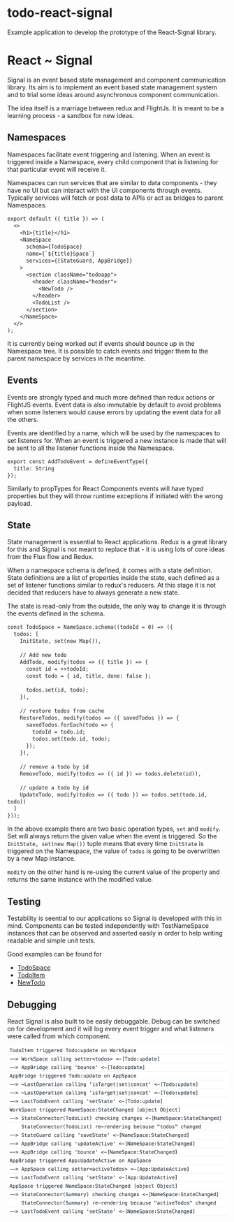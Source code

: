 # todo-react-signal

Example application to develop the prototype of the React-Signal library.

# React ~ Signal

Signal is an event based state management and component communication library. Its aim is to implement an event based state management system and to trial some ideas around asynchronous component communication.

The idea itself is a marriage between redux and FlightJs. It is meant to be a learning process - a sandbox for new ideas.

## Namespaces

Namespaces facilitate event triggering and listening. When an event is triggered inside a Namespace, every child component that is listening for that particular event will receive it.

Namespaces can run services that are similar to data components - they have no UI but can interact with the UI components through events. Typically services will fetch or post data to APIs or act as bridges to parent Namespaces. 

```
export default ({ title }) => (
  <>
    <h1>{title}</h1>
    <NameSpace
      schema={TodoSpace}
      name={`${title}Space`}
      services={[StateGuard, AppBridge]}
    >
      <section className="todoapp">
        <header className="header">
          <NewTodo />
        </header>
        <TodoList />
      </section>
    </NameSpace>
  </>
);
```

It is currently being worked out if events should bounce up in the Namespace tree. It is possible to catch events and trigger them to the parent namespace by services in the meantime.


## Events

Events are strongly typed and much more defined than redux actions or FlightJS events. Event data is also immutable by default to avoid problems when some listeners would cause errors by updating the event data for all the others.

Events are identified by a name, which will be used by the namespaces to set listeners for. When an event is triggered a new instance is made that will be sent to all the listener functions inside the Namespace.

```
export const AddTodoEvent = defineEventType({
  title: String
});
```

Similarly to propTypes for React Components events will have typed properties but they will throw runtime exceptions if initiated with the wrong payload.

## State

State management is essential to React applications. Redux is a great library for this and Signal is not meant to replace that - it is using lots of core ideas from the Flux flow and Redux.

When a namespace schema is defined, it comes with a state definition. State definitions are a list of properties inside the state, each defined as a set of listener functions similar to redux's reducers. At this stage it is not decided that reducers have to always generate a new state.

The state is read-only from the outside, the only way to change it is through the events defined in the schema.

```
const TodoSpace = NameSpace.schema((todoId = 0) => ({
  todos: [
    InitState, set(new Map()),
    
    // Add new todo
    AddTodo, modify(todos => ({ title }) => {
      const id = ++todoId;
      const todo = { id, title, done: false };

      todos.set(id, todo);
    }),
    
    // restore todos from cache
    RestoreTodos, modify(todos => ({ savedTodos }) => {
      savedTodos.forEach(todo => {
        todoId = todo.id;
        todos.set(todo.id, todo);
      });
    }),
    
    // remove a todo by id
    RemoveTodo, modify(todos => ({ id }) => todos.delete(id)),
    
    // update a todo by id
    UpdateTodo, modify(todos => ({ todo }) => todos.set(todo.id, todo))
  ]
}));
```
In the above example there are two basic operation types, `set` and `modify`. Set will always return the given value when the event is triggered. So the `InitState, set(new Map())` tuple means that every time `InitState` is triggered on the Namespace, the value of `todos` is going to be overwritten by a new Map instance.

`modify` on the other hand is re-using the current value of the property and returns the same instance with the modified value.

## Testing

Testability is seential to our applications so Signal is developed with this in mind. Components can be tested independently with TestNameSpace instances that can be observed and asserted easily in order to help writing readable and simple unit tests.

Good examples can be found for
- [TodoSpace](https://github.com/jsbuzz/todo-react-signal/blob/master/src/signal/TodoSpace.spec.js)
- [TodoItem](https://github.com/jsbuzz/todo-react-signal/blob/master/src/components/TodoItem/TodoItem.spec.jsx)
- [NewTodo](https://github.com/jsbuzz/todo-react-signal/blob/master/src/components/NewTodo/NewTodo.spec.jsx)

## Debugging

React Signal is also built to be easily debuggable. Debug can be switched on for development and it will log every event trigger and what listeners were called from which component.

![debug screenshot from console](https://github.com/jsbuzz/todo-react-signal/blob/master/images/Debug%20Screen%20Shot.png)
